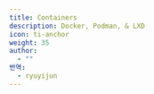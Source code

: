 ```yaml
---
title: Containers
description: Docker, Podman, & LXD
icon: ti-anchor
weight: 35
author:
  - ""
번역:
  - ryuyijun
---
```

